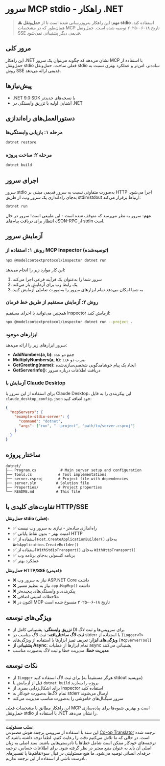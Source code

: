 <!--
CO_OP_TRANSLATOR_METADATA:
{
  "original_hash": "69372338676e01a2c97f42f70fdfbf42",
  "translation_date": "2025-08-26T20:16:47+00:00",
  "source_file": "03-GettingStarted/05-stdio-server/solution/dotnet/README.md",
  "language_code": "fa"
}
-->
# سرور MCP stdio - راهکار .NET

> **⚠️ مهم**: این راهکار به‌روزرسانی شده است تا از **حمل‌ونقل stdio** استفاده کند، همان‌طور که در مشخصات MCP تاریخ ۱۸-۰۶-۲۰۲۵ توصیه شده است. حمل‌ونقل SSE قدیمی دیگر پشتیبانی نمی‌شود.

## مرور کلی

این راهکار .NET نشان می‌دهد که چگونه می‌توان یک سرور MCP با استفاده از حمل‌ونقل stdio فعلی ساخت. حمل‌ونقل stdio ساده‌تر، امن‌تر و عملکرد بهتری نسبت به روش SSE قدیمی ارائه می‌دهد.

## پیش‌نیازها

- .NET 9.0 SDK یا نسخه‌های جدیدتر
- آشنایی اولیه با تزریق وابستگی در .NET

## دستورالعمل‌های راه‌اندازی

### مرحله ۱: بازیابی وابستگی‌ها

```bash
dotnet restore
```

### مرحله ۲: ساخت پروژه

```bash
dotnet build
```

## اجرای سرور

سرور stdio به‌صورت متفاوتی نسبت به سرور قدیمی مبتنی بر HTTP اجرا می‌شود. به‌جای راه‌اندازی یک سرور وب، از طریق stdin/stdout ارتباط برقرار می‌کند:

```bash
dotnet run
```

**مهم**: سرور به نظر می‌رسد که متوقف شده است - این طبیعی است! سرور در حال انتظار برای دریافت پیام‌های JSON-RPC از stdin است.

## آزمایش سرور

### روش ۱: استفاده از MCP Inspector (توصیه‌شده)

```bash
npx @modelcontextprotocol/inspector dotnet run
```

این کار موارد زیر را انجام می‌دهد:
1. سرور شما را به‌عنوان یک فرآیند فرعی اجرا می‌کند
2. یک رابط وب برای آزمایش باز می‌کند
3. به شما امکان می‌دهد تمام ابزارهای سرور را به‌صورت تعاملی آزمایش کنید

### روش ۲: آزمایش مستقیم از طریق خط فرمان

همچنین می‌توانید با اجرای مستقیم Inspector آزمایش کنید:

```bash
npx @modelcontextprotocol/inspector dotnet run --project .
```

### ابزارهای موجود

سرور ابزارهای زیر را ارائه می‌دهد:

- **AddNumbers(a, b)**: جمع دو عدد
- **MultiplyNumbers(a, b)**: ضرب دو عدد  
- **GetGreeting(name)**: ایجاد یک پیام خوشامدگویی شخصی‌سازی‌شده
- **GetServerInfo()**: دریافت اطلاعات درباره سرور

### آزمایش با Claude Desktop

برای استفاده از این سرور با Claude Desktop، این پیکربندی را به فایل `claude_desktop_config.json` خود اضافه کنید:

```json
{
  "mcpServers": {
    "example-stdio-server": {
      "command": "dotnet",
      "args": ["run", "--project", "path/to/server.csproj"]
    }
  }
}
```

## ساختار پروژه

```
dotnet/
├── Program.cs           # Main server setup and configuration
├── Tools.cs            # Tool implementations
├── server.csproj       # Project file with dependencies
├── server.sln         # Solution file
├── Properties/         # Project properties
└── README.md          # This file
```

## تفاوت‌های کلیدی با HTTP/SSE

**حمل‌ونقل stdio (فعلی):**
- ✅ راه‌اندازی ساده‌تر - نیازی به سرور وب نیست
- ✅ امنیت بهتر - بدون نقاط پایانی HTTP
- ✅ استفاده از `Host.CreateApplicationBuilder()` به‌جای `WebApplication.CreateBuilder()`
- ✅ استفاده از `WithStdioTransport()` به‌جای `WithHttpTransport()`
- ✅ برنامه کنسولی به‌جای برنامه وب
- ✅ عملکرد بهتر

**حمل‌ونقل HTTP/SSE (قدیمی):**
- ❌ نیاز به سرور وب ASP.NET Core داشت
- ❌ نیاز به تنظیم مسیر `app.MapMcp()` داشت
- ❌ پیکربندی و وابستگی‌های پیچیده‌تر
- ❌ ملاحظات امنیتی اضافی
- ❌ اکنون در MCP تاریخ ۱۸-۰۶-۲۰۲۵ منسوخ شده است

## ویژگی‌های توسعه

- **تزریق وابستگی**: پشتیبانی کامل از DI برای سرویس‌ها و ثبت لاگ
- **ثبت لاگ ساختاریافته**: ثبت لاگ مناسب در stderr با استفاده از `ILogger<T>`
- **ویژگی‌های ابزار**: تعریف تمیز ابزارها با استفاده از ویژگی‌های `[McpServerTool]`
- **پشتیبانی از Async**: تمام ابزارها از عملیات async پشتیبانی می‌کنند
- **مدیریت خطا**: مدیریت خطا و ثبت لاگ به‌صورت مناسب

## نکات توسعه

- از `ILogger` برای ثبت لاگ استفاده کنید (هرگز مستقیماً به stdout ننویسید)
- قبل از آزمایش با `dotnet build` پروژه را بسازید
- برای اشکال‌زدایی بصری از Inspector استفاده کنید
- تمام لاگ‌ها به‌صورت خودکار به stderr ارسال می‌شوند
- سرور سیگنال‌های خاموشی را به‌صورت مناسب مدیریت می‌کند

این راهکار مطابق با مشخصات فعلی MCP است و بهترین شیوه‌ها برای پیاده‌سازی حمل‌ونقل stdio با استفاده از .NET را نشان می‌دهد.

---

**سلب مسئولیت**:  
این سند با استفاده از سرویس ترجمه هوش مصنوعی [Co-op Translator](https://github.com/Azure/co-op-translator) ترجمه شده است. در حالی که ما تلاش می‌کنیم دقت را رعایت کنیم، لطفاً توجه داشته باشید که ترجمه‌های خودکار ممکن است شامل خطاها یا نادرستی‌هایی باشند. سند اصلی به زبان اصلی آن باید به عنوان منبع معتبر در نظر گرفته شود. برای اطلاعات حساس، ترجمه حرفه‌ای انسانی توصیه می‌شود. ما هیچ مسئولیتی در قبال سوءتفاهم‌ها یا تفسیرهای نادرست ناشی از استفاده از این ترجمه نداریم.